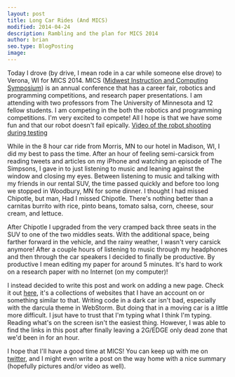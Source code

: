 ```yaml
---
layout: post
title: Long Car Rides (And MICS)
modified: 2014-04-24
description: Rambling and the plan for MICS 2014
author: brian
seo.type: BlogPosting
image:
---
```


Today I drove (by drive, I mean rode in a car while someone else drove) to Verona, WI for MICS 2014. MICS ([Midwest Instruction and Computing Symposium](https://micsymposium.org/)) is an annual conference that has a career fair, robotics and programming competitions, and research paper presentations. I am attending with two professors from The University of Minnesota and 12 fellow students. I am competing in the both the robotics and programming competitions. I'm very excited to compete! All I hope is that we have some fun and that our robot doesn't fail epically. [Video of the robot shooting during testing](https://www.youtube.com/watch?v=Il7Uavkg4aA)

While in the 8 hour car ride from Morris, MN to our hotel in Madison, WI, I did my best to pass the time. After an hour of feeling semi-carsick from reading tweets and articles on my iPhone and watching an episode of The Simpsons, I gave in to just listening to music and leaning against the window and closing my eyes. Between listening to music and talking with my friends in our rental SUV, the time passed quickly and before too long we stopped in Woodbury, MN for some dinner. I thought I had missed Chipotle, but man, Had I missed Chipotle. There's nothing better than a carnitas burrito with rice, pinto beans, tomato salsa, corn, cheese, sour cream, and lettuce.

After Chipotle I upgraded from the very cramped back three seats in the SUV to one of the two middles seats. With the additional space, being farther forward in the vehicle, and the rainy weather, I wasn't very carsick anymore! After a couple hours of listening to music through my headphones and then through the car speakers I decided to finally be productive. By productive I mean editing my paper for around 5 minutes. It's hard to work on a research paper with no Internet (on my computer)!

I instead decided to write this post and work on adding a new page. Check it out [here](/), it's a collections of websites that I have an account on or something similar to that. Writing code in a dark car isn't bad, especially with the darcula theme in WebStorm. But doing that in a moving car is a little more difficult. I jsut have to trust that I'm typing what I think I'm typing. Reading what's on the screen isn't the easiest thing. However, I was able to find the links in this post after finally leaving a 2G/EDGE only dead zone that we'd been in for an hour.

I hope that I'll have a good time at MICS! You can keep up with me on [twitter](https://twitter.com/BrianMitchL), and I might even write a post on the way home with a nice summary (hopefully pictures and/or video as well).

